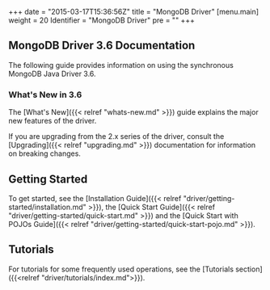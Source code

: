 +++
date = "2015-03-17T15:36:56Z"
title = "MongoDB Driver"
[menu.main]
  weight = 20
  Identifier = "MongoDB Driver"
  pre = "<i class='fa fa-arrows-h'></i>"
+++

## MongoDB Driver 3.6 Documentation

The following guide provides information on using the synchronous
MongoDB Java Driver 3.6.

### What's New in 3.6

The [What's New]({{< relref "whats-new.md" >}}) guide explains
the major new features of the driver.

If you are upgrading from the 2.x series of the driver, consult the
[Upgrading]({{< relref "upgrading.md" >}}) documentation for
information on breaking changes.

## Getting Started

To get started, see the [Installation Guide]({{< relref "driver/getting-started/installation.md" >}}), the [Quick Start Guide]({{< relref "driver/getting-started/quick-start.md" >}}) and the [Quick Start with POJOs Guide]({{< relref "driver/getting-started/quick-start-pojo.md" >}}).

## Tutorials

For tutorials for some frequently used operations, see the [Tutorials section]({{<relref "driver/tutorials/index.md">}}).
